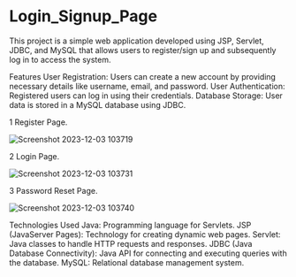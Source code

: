 # Login_Signup_Page
This project is a simple web application developed using JSP, Servlet, JDBC, and MySQL that allows users to register/sign up and subsequently log in to access the system.

Features
User Registration: Users can create a new account by providing necessary details like username, email, and password.
User Authentication: Registered users can log in using their credentials.
Database Storage: User data is stored in a MySQL database using JDBC.

1 Register Page.

![Screenshot 2023-12-03 103719](https://github.com/codewithnitesh0305/Login_Signup_Page/assets/133355700/d8a0288d-3ea9-4f19-91ad-9b1c41104046)

2 Login Page.

![Screenshot 2023-12-03 103731](https://github.com/codewithnitesh0305/Login_Signup_Page/assets/133355700/2637934b-85f5-4465-b440-3fa742ad81d0)

3 Password Reset Page.

![Screenshot 2023-12-03 103740](https://github.com/codewithnitesh0305/Login_Signup_Page/assets/133355700/48c7a695-95a9-421d-a369-1e9b7818f02d)


Technologies Used
Java: Programming language for Servlets.
JSP (JavaServer Pages): Technology for creating dynamic web pages.
Servlet: Java classes to handle HTTP requests and responses.
JDBC (Java Database Connectivity): Java API for connecting and executing queries with the database.
MySQL: Relational database management system.
